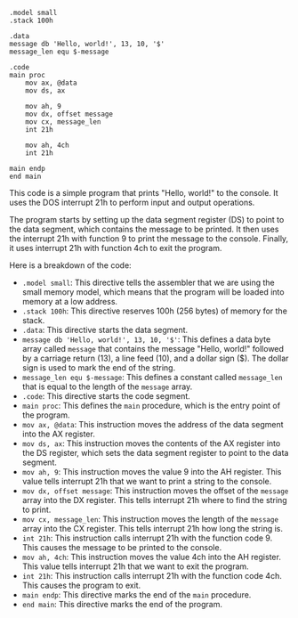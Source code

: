 ```assembly
.model small
.stack 100h

.data
message db 'Hello, world!', 13, 10, '$'
message_len equ $-message

.code
main proc
    mov ax, @data
    mov ds, ax

    mov ah, 9
    mov dx, offset message
    mov cx, message_len
    int 21h

    mov ah, 4ch
    int 21h

main endp
end main
```

This code is a simple program that prints "Hello, world!" to the console. It uses the DOS interrupt 21h to perform input and output operations.

The program starts by setting up the data segment register (DS) to point to the data segment, which contains the message to be printed. It then uses the interrupt 21h with function 9 to print the message to the console. Finally, it uses interrupt 21h with function 4ch to exit the program.

Here is a breakdown of the code:

* `.model small`: This directive tells the assembler that we are using the small memory model, which means that the program will be loaded into memory at a low address.
* `.stack 100h`: This directive reserves 100h (256 bytes) of memory for the stack.
* `.data`: This directive starts the data segment.
* `message db 'Hello, world!', 13, 10, '$'`: This defines a data byte array called `message` that contains the message "Hello, world!" followed by a carriage return (13), a line feed (10), and a dollar sign ($). The dollar sign is used to mark the end of the string.
* `message_len equ $-message`: This defines a constant called `message_len` that is equal to the length of the `message` array.
* `.code`: This directive starts the code segment.
* `main proc`: This defines the `main` procedure, which is the entry point of the program.
* `mov ax, @data`: This instruction moves the address of the data segment into the AX register.
* `mov ds, ax`: This instruction moves the contents of the AX register into the DS register, which sets the data segment register to point to the data segment.
* `mov ah, 9`: This instruction moves the value 9 into the AH register. This value tells interrupt 21h that we want to print a string to the console.
* `mov dx, offset message`: This instruction moves the offset of the `message` array into the DX register. This tells interrupt 21h where to find the string to print.
* `mov cx, message_len`: This instruction moves the length of the `message` array into the CX register. This tells interrupt 21h how long the string is.
* `int 21h`: This instruction calls interrupt 21h with the function code 9. This causes the message to be printed to the console.
* `mov ah, 4ch`: This instruction moves the value 4ch into the AH register. This value tells interrupt 21h that we want to exit the program.
* `int 21h`: This instruction calls interrupt 21h with the function code 4ch. This causes the program to exit.
* `main endp`: This directive marks the end of the `main` procedure.
* `end main`: This directive marks the end of the program.